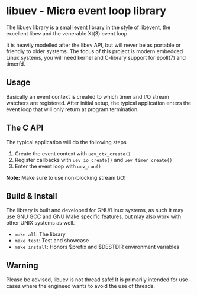 libuev - Micro event loop library
=================================

The libuev library is a small event library in the style of libevent,
the excellent libev and the venerable Xt(3) event loop.

It is heavily modelled after the libev API, but will never be as
portable or friendly to older systems.  The focus of this project is
modern embedded Linux systems, you will need kernel and C-library
support for epoll(7) and timerfd.


Usage
-----

Basically an event context is created to which timer and I/O stream
watchers are registered.  After initial setup, the typical application
enters the event loop that will only return at program termination.


The C API
---------

The typical application will do the following steps

   1. Create the event context with `uev_ctx_create()`
   2. Register callbacks with `uev_io_create()` and `uev_timer_create()`
   3. Enter the event loop with `uev_run()`

**Note:** Make sure to use non-blocking stream I/O!


Build & Install
---------------

The library is built and developed for GNU/Linux systems, as such it may
use GNU GCC and GNU Make specific features, but may also work with other
UNIX systems as well.

   * `make all`: The library
   * `make test`: Test and showcase
   * `make install`: Honors $prefix and $DESTDIR environment variables


Warning
-------

Please be advised, libuev is not thread safe!  It is primarily intended
for use-cases where the engineed wants to avoid the use of threads.

